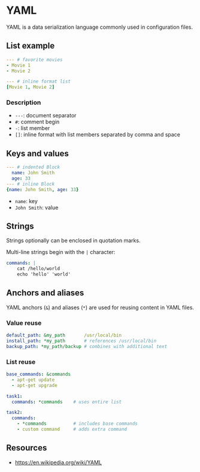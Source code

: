 # YAML

YAML is a data serialization language commonly used in configuration files.

## List example

```yaml
--- # favorite movies
- Movie 1
- Movie 2

--- # inline format list
[Movie 1, Movie 2]
```

### Description
- `---`: document separator
- `#`: comment begin
- `-`: list member
- `[]`: inline format with list members separated by comma and space


## Keys and values
```yaml
--- # indented Block
  name: John Smith
  age: 33
--- # inline Block
{name: John Smith, age: 33}
```

- `name`: key
- `John Smith`: value

## Strings
Strings optionally can be enclosed in quotation marks.

Multi-line strings begin with the `|` character:
```yaml
commands: |
    cat /hello/world
    echo 'hello' 'world'
```

## Anchors and aliases
YAML anchors (`&`) and aliases (`*`) are used for reusing content in YAML files.

### Value reuse
```yaml
default_path: &my_path       /usr/local/bin
install_path: *my_path       # references /usr/local/bin
backup_path: *my_path/backup # combines with additional text
```

### List reuse
```yaml
base_commands: &commands
  - apt-get update
  - apt-get upgrade

task1:
  commands: *commands    # uses entire list

task2:
  commands:
    - *commands          # includes base commands
    - custom command     # adds extra command
```


## Resources
- https://en.wikipedia.org/wiki/YAML

